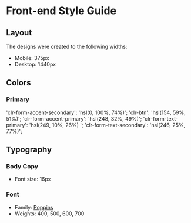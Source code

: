 # Front-end Style Guide

## Layout

The designs were created to the following widths:

- Mobile: 375px
- Desktop: 1440px

## Colors

### Primary

'clr-form-accent-secondary': 'hsl(0, 100%, 74%)'; 
'clr-btn': 'hsl(154, 59%, 51%)';
'clr-form-accent-primary': 'hsl(248, 32%, 49%)';
'clr-form-text-primary': 'hsl(249, 10%, 26%) ';
'clr-form-text-secondary': 'hsl(246, 25%, 77%)';

## Typography

### Body Copy

- Font size: 16px

### Font

- Family: [Poppins](https://fonts.google.com/specimen/Poppins)
- Weights: 400, 500, 600, 700
